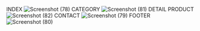 INDEX
![Screenshot (78)](https://user-images.githubusercontent.com/107997395/217513658-4e35a32d-29a2-4f3c-a91d-2e45f8686950.png)
CATEGORY
![Screenshot (81)](https://user-images.githubusercontent.com/107997395/217514953-d93758d2-068c-4f4e-ba5a-39759197dcd8.png)
DETAIL PRODUCT
![Screenshot (82)](https://user-images.githubusercontent.com/107997395/217514963-d2e92610-493b-4f47-a9cf-517e5882ee47.png)
CONTACT
![Screenshot (79)](https://user-images.githubusercontent.com/107997395/217513668-5fae0625-1285-4552-a879-1ae02bdc1590.png)
FOOTER
![Screenshot (80)](https://user-images.githubusercontent.com/107997395/217513676-80d49dd7-49ca-40f9-be97-926d4b4064fa.png)
